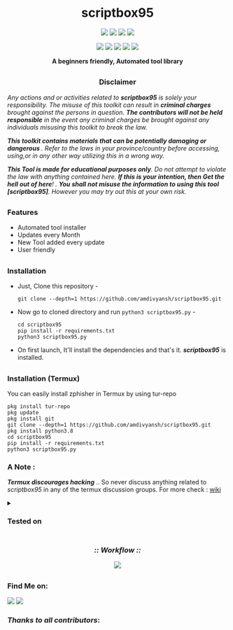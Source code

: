 <h1 align="center">scriptbox95</h1>
<p align="center">     
  <img src="https://img.shields.io/badge/Version-7.0.0-green?style=for-the-badge">
  <img src="https://img.shields.io/github/license/amdivyansh/scriptbox95?style=for-the-badge">
  <img src="https://img.shields.io/github/issues/amdivyansh/scriptbox95?color=red&style=for-the-badge">
  <img src="https://img.shields.io/github/forks/amdivyansh/scriptbox95?color=teal&style=for-the-badge">
</p>

<p align="center">
  <img src="https://img.shields.io/badge/Author-amdivyansh-blue?style=flat-square">
  <img src="https://img.shields.io/badge/Open%20Source-Yes-darkgreen?style=flat-square">
  <img src="https://img.shields.io/badge/Maintained%3F-Yes-lightblue?style=flat-square">
  <img src="https://img.shields.io/badge/Written%20In-Bash/Python/PHP/NPM-darkcyan?style=flat-square">
  <img src="https://hits.seeyoufarm.com/api/count/incr/badge.svg?url=https%3A%2F%2Fgithub.com%2Fhtr-tech%2Fzphisher&title=Visitors&edge_flat=false"/></a>
</p>
<p align="center"><b>A beginners friendly, Automated tool library</b></p>

##

<h3><p align="center">Disclaimer</p></h3>

<i>Any actions and or activities related to <b>scriptbox95</b> is solely your responsibility. The misuse of this toolkit can result in <b>criminal charges</b> brought against the persons in question. <b>The contributors will not be held responsible</b> in the event any criminal charges be brought against any individuals misusing this toolkit to break the law.

<b>This toolkit contains materials that can be potentially damaging or dangerous </b>. Refer to the laws in your province/country before accessing, using,or in any other way utilizing this in a wrong way.

<b>This Tool is made for educational purposes only</b>. Do not attempt to violate the law with anything contained here. <b>If this is your intention, then Get the hell out of here</b>!
. <b>You shall not misuse the information to using this tool [scriptbox95]</b>. However you may try out this at your own risk.</i>

##

### Features

- Automated tool installer
- Updates every Month
- New Tool added every update
- User friendly
##

### Installation

- Just, Clone this repository -
  ```
  git clone --depth=1 https://github.com/amdivyansh/scriptbox95.git
  ```

- Now go to cloned directory and run `python3 scriptbox95.py` -
  ```
  cd scriptbox95
  pip install -r requirements.txt
  python3 scriptbox95.py
  ```

- On first launch, It'll install the dependencies and that's it. ***scriptbox95*** is installed.

##

### Installation (Termux)
You can easily install zphisher in Termux by using tur-repo
```
pkg install tur-repo
pkg update
pkg install git
git clone --depth=1 https://github.com/amdivyansh/scriptbox95.git
pkg install python3.8
cd scriptbox95
pip install -r requirements.txt
python3 scriptbox95.py
```
### A Note : 
***Termux discourages hacking*** .. So never discuss anything related to *scriptbox95* in any of the termux discussion groups. For more check : [wiki](https://wiki.termux.com/wiki/Hacking)

<details>
  <summary><h3>Tested on</h3></summary>
  
- **Kali linux**
- **Ubuntu**
- **Debian**
- **Termux**
</details>

##

<h3 align="center"><i>:: Workflow ::</i></h3>
<p align="center">
<img src=".github/misc/workflow.gif"/>
</p>

##

### Find Me on:
<p align="left">
  <a href="https://instagram.com/2.odky" target="_blank"><img src="https://img.shields.io/badge/Instagram-blue?style=for-the-badge&logo=instagram"></a>
  <a href="https://github.com/amdivyansh" target="_blank"><img src="https://img.shields.io/badge/Github-blue?style=for-the-badge&logo=github"></a>
</p>


### *Thanks to all contributors*:

<table>
  <tr align="center>
   <p> non</p>
  </tr>
<table>

<!-- // -->
